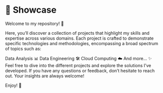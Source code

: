 # 🚀 Showcase
Welcome to my repository! 🎉

Here, you’ll discover a collection of projects that highlight my skills and expertise across various domains. Each project is crafted to demonstrate specific technologies and methodologies, encompassing a broad spectrum of topics such as:

Data Analysis 📊
Data Engineering 🛠️
Cloud Computing ☁️
And more... ✨
Feel free to dive into the different projects and explore the solutions I’ve developed. If you have any questions or feedback, don’t hesitate to reach out. Your insights are always welcome!

Enjoy! 🌟
